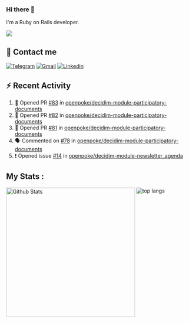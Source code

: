 ### Hi there 👋

I'm a Ruby on Rails developer.

<img src="https://komarev.com/ghpvc/?username=antopalidi&color=blueviolet">

## 📩 Contact me 
[![Telegram](https://img.shields.io/badge/Telegram-2CA5E0?style=for-the-badge&logo=telegram&logoColor=white)](https://t.me/anna_top)
[![Gmail](https://img.shields.io/badge/email-D14836?style=for-the-badge&logo=gmail&logoColor=white)](mailto:topalidisanna@gmail.com)
[![Linkedin](https://img.shields.io/badge/LinkedIn-0077B5?style=for-the-badge&logo=linkedin&logoColor=white)](https://www.linkedin.com/in/topalidi/)
<!-- [![Codewars](https://img.shields.io/badge/Codewars-B1361E?style=for-the-badge&logo=Codewars&logoColor=white)](https://www.codewars.com/users/antopalidi) -->

## :zap: Recent Activity

<!--START_SECTION:activity-->
1. 💪 Opened PR [#83](https://github.com/openpoke/decidim-module-participatory-documents/pull/83) in [openpoke/decidim-module-participatory-documents](https://github.com/openpoke/decidim-module-participatory-documents)
2. 💪 Opened PR [#82](https://github.com/openpoke/decidim-module-participatory-documents/pull/82) in [openpoke/decidim-module-participatory-documents](https://github.com/openpoke/decidim-module-participatory-documents)
3. 💪 Opened PR [#81](https://github.com/openpoke/decidim-module-participatory-documents/pull/81) in [openpoke/decidim-module-participatory-documents](https://github.com/openpoke/decidim-module-participatory-documents)
4. 🗣 Commented on [#78](https://github.com/openpoke/decidim-module-participatory-documents/issues/78) in [openpoke/decidim-module-participatory-documents](https://github.com/openpoke/decidim-module-participatory-documents)
5. ❗️ Opened issue [#14](https://github.com/openpoke/decidim-module-newsletter_agenda/issues/14) in [openpoke/decidim-module-newsletter_agenda](https://github.com/openpoke/decidim-module-newsletter_agenda)
<!--END_SECTION:activity-->

## My Stats :
<!--
<img alt="activity" src="https://streak-stats.demolab.com?user=antopalidi" />
-->
<div>
<img align="top" width="350px" alt="Github Stats" src="https://github-readme-stats-1-brown.vercel.app/api?username=antopalidi&count_private=true&show_icons=true&hide_border=true" />
<img align="top" alt="top langs" src="https://github-readme-stats-1-brown.vercel.app/api/top-langs/?username=antopalidi&layout=compact" />
 </div>
<!--
#### [My CV](https://antopalidi.github.io/my_cv/)
-->

<!--
**antopalidi/antopalidi** is a ✨ _special_ ✨ repository because its `README.md` (this file) appears on your GitHub profile.
-->

